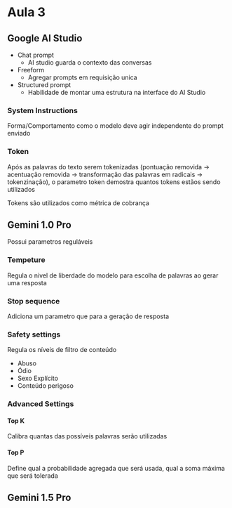 # Aula 3

## Google AI Studio

- Chat prompt
  - AI studio guarda o contexto das conversas
- Freeform
  - Agregar prompts em requisição unica
- Structured prompt
  - Habilidade de montar uma estrutura na interface do AI Studio

### System Instructions

Forma/Comportamento como o modelo deve agir independente do prompt enviado

### Token

Após as palavras do texto serem tokenizadas (pontuação removida -> acentuação removida -> transformação das palavras em radicais -> tokenzinação), o parametro token demostra quantos tokens estãos sendo utilizados

Tokens são utilizados como métrica de cobrança

## Gemini 1.0 Pro

Possui parametros reguláveis

### Tempeture

Regula o nivel de liberdade do modelo para escolha de palavras ao gerar uma resposta

### Stop sequence

Adiciona um parametro que para a geração de resposta

### Safety settings

Regula os níveis de filtro de conteúdo

- Abuso
- Ódio
- Sexo Explícito
- Conteúdo perigoso

### Advanced Settings

#### Top K

Calibra quantas das possíveis palavras serão utilizadas

#### Top P

Define qual a probabilidade agregada que será usada, qual a soma máxima que será tolerada

## Gemini 1.5 Pro
